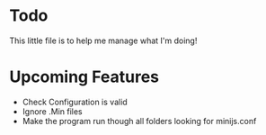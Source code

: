 # Todo

This little file is to help me manage what I'm doing!

# Upcoming Features 

- Check Configuration is valid
- Ignore .Min files 
- Make the program run though all folders looking for minijs.conf